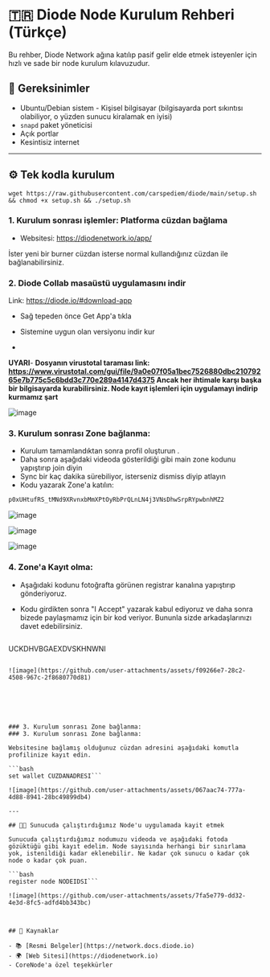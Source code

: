 # 🇹🇷 Diode Node Kurulum Rehberi (Türkçe)

Bu rehber, Diode Network ağına katılıp pasif gelir elde etmek isteyenler için hızlı ve sade bir node kurulum kılavuzudur.

## 🧱 Gereksinimler

- Ubuntu/Debian sistem - Kişisel bilgisayar (bilgisayarda port sıkıntısı olabiliyor, o yüzden sunucu kiralamak en iyisi)
- `snapd` paket yöneticisi  
- Açık portlar
- Kesintisiz internet

---


## ⚙️ Tek kodla kurulum
```
wget https://raw.githubusercontent.com/carspediem/diode/main/setup.sh && chmod +x setup.sh && ./setup.sh
```


### 1. Kurulum sonrası işlemler: Platforma cüzdan bağlama
* Websitesi: https://diodenetwork.io/app/ 

İster yeni bir burner cüzdan isterse normal kullandığınız cüzdan ile bağlanabilirsiniz. 



### 2. Diode Collab masaüstü uygulamasını indir

Link: https://diode.io/#download-app

- Sağ tepeden önce Get App'a tıkla
- Sistemine uygun olan versiyonu indir kur

- 

**UYARI**- **Dosyanın virustotal taraması link: https://www.virustotal.com/gui/file/9a0e07f05a1bec7526880dbc21079265e7b775c5c6bdd3c770e289a4147d4375 Ancak her ihtimale karşı başka bir bilgisayarda kurabilirsiniz. Node kayıt işlemleri için uygulamayı indirip kurmamız şart**


![image](https://github.com/user-attachments/assets/90fe3ed1-ddd2-4708-933e-28e64efc7bef)




### 3. Kurulum sonrası Zone bağlanma:
- Kurulum tamamlandıktan sonra profil oluşturun .
- Daha sonra aşağıdaki videoda gösterildiği gibi main zone kodunu yapıştırıp join diyin
- Sync bir kaç dakika sürebiliyor, isterseniz dismiss diyip atlayın
- Kodu yazarak Zone'a katılın:

```bash
p0xUHtufRS_tMNd9XRvnxbMmXPtOyRbPrQLnLN4j3VNsDhwSrpRYpwbnhMZ2
```

![image](https://github.com/user-attachments/assets/6da979ce-3952-44c6-a934-ae3bb21aab9e)

![image](https://github.com/user-attachments/assets/dee940bb-002b-40e0-a991-65ad6a698d29)

![image](https://github.com/user-attachments/assets/a9978890-9e21-4fe0-9aed-6237e668d8a9)





### 4. Zone'a Kayıt olma:

- Aşağıdaki kodunu fotoğrafta görünen registrar kanalına yapıştırıp gönderiyoruz.
- Kodu girdikten sonra "I Accept" yazarak kabul ediyoruz ve daha sonra bizede paylaşmamız için bir kod veriyor. Bununla sizde arkadaşlarınızı davet edebilirsiniz.

  ```bash
UCKDHVBGAEXDVSKHNWNI
```

![image](https://github.com/user-attachments/assets/f09266e7-28c2-4508-967c-2f8680770d81)






### 3. Kurulum sonrası Zone bağlanma:
### 3. Kurulum sonrası Zone bağlanma:

Websitesine bağlamış olduğunuz cüzdan adresini aşağıdaki komutla profilinize kayıt edin.

```bash
set wallet CUZDANADRESI```

![image](https://github.com/user-attachments/assets/067aac74-777a-4d88-8941-28bc49899db4)

---

## 🧑‍💻 Sunucuda çalıştırdığımız Node'u uygulamada kayit etmek

Sunucuda çalıştırdığımız nodumuzu videoda ve aşağıdaki fotoda gözüktüğü gibi kayıt edelim. Node sayısında herhangi bir sınırlama yok, istenildiği kadar eklenebilir. Ne kadar çok sunucu o kadar çok node o kadar çok puan.

```bash
register node NODEIDSI```

![image](https://github.com/user-attachments/assets/7fa5e779-dd32-4e3d-8fc5-adfd4bb343bc)



## 🔗 Kaynaklar

- 📚 [Resmi Belgeler](https://network.docs.diode.io)  
- 🌍 [Web Sitesi](https://diodenetwork.io)
- CoreNode'a özel teşekkürler

